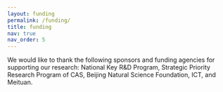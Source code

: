 ```yaml
---
layout: funding
permalink: /funding/
title: funding
nav: true
nav_order: 5
---
```


We would like to thank the following sponsors and funding agencies for supporting our research: National Key R&D Program, Strategic Priority Research Program of CAS, Beijing Natural Science Foundation, ICT, and Meituan.